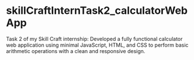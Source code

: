 # skillCraftInternTask2_calculatorWebApp
Task 2 of my Skill Craft internship: Developed a fully functional calculator web application using minimal JavaScript, HTML, and CSS to perform basic arithmetic operations with a clean and responsive design.
